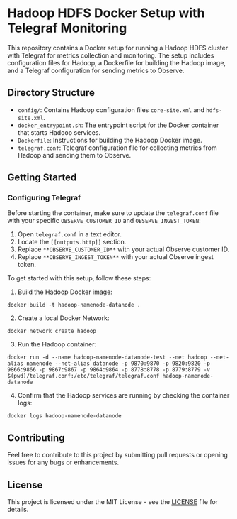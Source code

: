 # Hadoop HDFS Docker Setup with Telegraf Monitoring

This repository contains a Docker setup for running a Hadoop HDFS cluster with Telegraf for metrics collection and monitoring. The setup includes configuration files for Hadoop, a Dockerfile for building the Hadoop image, and a Telegraf configuration for sending metrics to Observe.

## Directory Structure

- `config/`: Contains Hadoop configuration files `core-site.xml` and `hdfs-site.xml`.
- `docker_entrypoint.sh`: The entrypoint script for the Docker container that starts Hadoop services.
- `Dockerfile`: Instructions for building the Hadoop Docker image.
- `telegraf.conf`: Telegraf configuration file for collecting metrics from Hadoop and sending them to Observe.

## Getting Started

### Configuring Telegraf

Before starting the container, make sure to update the `telegraf.conf` file with your specific `OBSERVE_CUSTOMER_ID` and `OBSERVE_INGEST_TOKEN`:

1. Open `telegraf.conf` in a text editor.
2. Locate the `[[outputs.http]]` section.
3. Replace `**OBSERVE_CUSTOMER_ID**` with your actual Observe customer ID.
4. Replace `**OBSERVE_INGEST_TOKEN**` with your actual Observe ingest token.

To get started with this setup, follow these steps:

1. Build the Hadoop Docker image:

`docker build -t hadoop-namenode-datanode .`

2. Create a local Docker Network: 

`docker network create hadoop`

3. Run the Hadoop container:

`
docker run -d
--name hadoop-namenode-datanode-test
--net hadoop
--net-alias namenode
--net-alias datanode
-p 9870:9870
-p 9820:9820
-p 9866:9866
-p 9867:9867
-p 9864:9864
-p 8778:8778
-p 8779:8779
-v $(pwd)/telegraf.conf:/etc/telegraf/telegraf.conf
hadoop-namenode-datanode
`

4. Confirm that the Hadoop services are running by checking the container logs:

`docker logs hadoop-namenode-datanode`


## Contributing

Feel free to contribute to this project by submitting pull requests or opening issues for any bugs or enhancements.

## License

This project is licensed under the MIT License - see the [LICENSE](LICENSE) file for details.